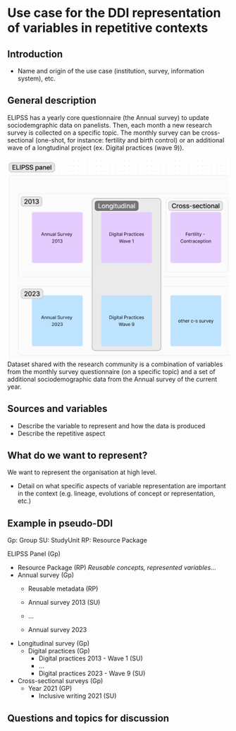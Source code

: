 # Use case for the DDI representation of variables in repetitive contexts

## Introduction

- Name and origin of the use case (institution, survey, information system), etc.

## General description
ELIPSS has a yearly core questionnaire (the Annual survey) to update sociodemgraphic data on panelists. Then, each month a new research survey is collected on a specific topic. The monthly survey can be cross-sectional (one-shot, for instance: fertility and birth control) or an additional wave of a longtudinal project (ex. Digital practices (wave 9)).

![](./img/cdsp-elipss-studies.PNG)
Dataset shared with the research community is a combination of variables from the monthly survey questionnaire (on a specific topic) and a set of additional sociodemographic data from the Annual survey of the current year. 

## Sources and variables

- Describe the variable to represent and how the data is produced
- Describe the repetitive aspect

## What do we want to represent?

We want to represent the organisation at high level.

- Detail on what specific aspects of variable representation are important in the context (e.g. lineage, evolutions of concept or representation, etc.)

## Example in pseudo-DDI
Gp: Group
SU: StudyUnit
RP: Resource Package

ELIPSS Panel (Gp)
- Resource Package (RP)
  *Reusable concepts, represented variables...*
- Annual survey (Gp)
  - Reusable metadata (RP)
  
  - Annual survey 2013 (SU)
  - ...
  - Annual survey 2023
- Longitudinal survey (Gp)
  - Digital practices (Gp)
    - Digital practices 2013 - Wave 1 (SU)
    - ...
    - Digital practices 2023 - Wave 9 (SU)
- Cross-sectional surveys (Gp)
  - Year 2021 (GP)
    - Inclusive writing 2021 (SU)
   
## Questions and topics for discussion
